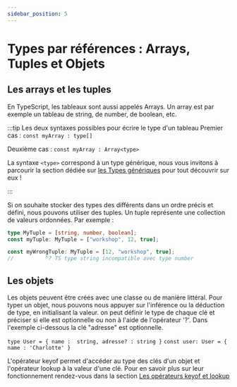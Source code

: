 ```yaml
---
sidebar_position: 5
---
```


# Types par références : Arrays, Tuples et Objets

## Les arrays et les tuples

En TypeScript, les tableaux sont aussi appelés Arrays. Un array est par exemple un tableau de string, de number, de boolean, etc.

:::tip Les deux syntaxes possibles pour écrire le type d'un tableau
Premier cas : `const myArray : type[]`

Deuxième cas : `const myArray : Array<type>`

La syntaxe `<type>` correspond à un type générique, nous vous invitons à parcourir la section dédiée sur [les Types génériques](../typescript/generic.md) pour tout découvrir sur eux !

:::

Si on souhaite stocker des types des différents dans un ordre précis et défini, nous pouvons utiliser des tuples. Un tuple représente une collection de valeurs ordonnées. Par exemple :

```ts
type MyTuple = [string, number, boolean];
const myTuple: MyTuple = ["workshop", 12, true];

const myWrongTuple: MyTuple = [12, "workshop", true];
//          ^? TS type string incompatible avec type number
```

## Les objets

Les objets peuvent être créés avec une classe ou de manière littéral. Pour typer un objet, nous pouvons nous appuyer sur l'inférence ou la déduction de type, en initialisant la valeur. on peut définir le type de chaque clé et préciser si elle est optionnelle ou non à l'aide de l'opérateur '?'. Dans l'exemple ci-dessous la clé "adresse" est optionnelle.

`type User = { name :  string, adresse? : string }`
`const user: User = { name : 'Charlotte' }`

L'opérateur keyof permet d'accéder au type des clés d'un objet et l'opérateur lookup à la valeur d'une clé. Pour en savoir plus sur leur fonctionnement rendez-vous dans la section [Les opérateurs keyof et lookup](../typescript/keyof-lookup.md)

